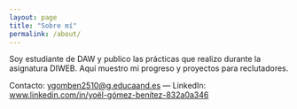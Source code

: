 ```yaml
---
layout: page
title: "Sobre mí"
permalink: /about/
---
```


Soy estudiante de DAW y publico las prácticas que realizo durante la asignatura DIWEB. Aquí muestro mi progreso y proyectos para reclutadores.

Contacto: ygomben2510@g.educaand.es — LinkedIn: www.linkedin.com/in/yoël-gómez-benítez-832a0a346
